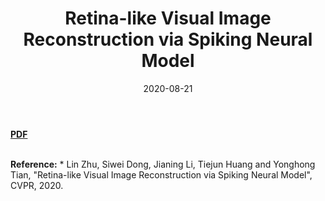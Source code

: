 ﻿---
title: "Retina-like Visual Image Reconstruction via Spiking Neural Model"
collection: publications
permalink: /publication/2020-08-21-retina-like-reconstruction
excerpt: 
date: 2020-08-21
venue: IEEE Conference on Computer Vision and Pattern Recognition (CVPR oral)
paperurl:
citation:
---
<a href="https://jianing-li.github.io/files/2020_cvpr_reconstruction.pdf" target="_blank"><b>PDF</b></a>&emsp;

<br />
<b>Reference:</b>
* Lin Zhu, Siwei Dong, Jianing Li, Tiejun Huang and Yonghong Tian, "Retina-like Visual Image Reconstruction via Spiking Neural Model", CVPR, 2020.